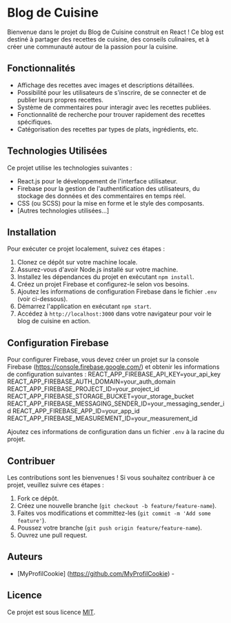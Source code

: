 
# Blog de Cuisine

Bienvenue dans le projet du Blog de Cuisine construit en React ! Ce blog est destiné à partager des recettes de cuisine, des conseils culinaires, et à créer une communauté autour de la passion pour la cuisine.

## Fonctionnalités

- Affichage des recettes avec images et descriptions détaillées.
- Possibilité pour les utilisateurs de s'inscrire, de se connecter et de publier leurs propres recettes.
- Système de commentaires pour interagir avec les recettes publiées.
- Fonctionnalité de recherche pour trouver rapidement des recettes spécifiques.
- Catégorisation des recettes par types de plats, ingrédients, etc.

## Technologies Utilisées

Ce projet utilise les technologies suivantes :

- React.js pour le développement de l'interface utilisateur.
- Firebase pour la gestion de l'authentification des utilisateurs, du stockage des données et des commentaires en temps réel.
- CSS (ou SCSS) pour la mise en forme et le style des composants.
- [Autres technologies utilisées...]

## Installation

Pour exécuter ce projet localement, suivez ces étapes :

1. Clonez ce dépôt sur votre machine locale.
2. Assurez-vous d'avoir Node.js installé sur votre machine.
3. Installez les dépendances du projet en exécutant `npm install`.
4. Créez un projet Firebase et configurez-le selon vos besoins.
5. Ajoutez les informations de configuration Firebase dans le fichier `.env` (voir ci-dessous).
6. Démarrez l'application en exécutant `npm start`.
7. Accédez à `http://localhost:3000` dans votre navigateur pour voir le blog de cuisine en action.

## Configuration Firebase

Pour configurer Firebase, vous devez créer un projet sur la console Firebase (https://console.firebase.google.com/) et obtenir les informations de configuration suivantes :
REACT_APP_FIREBASE_API_KEY=your_api_key
REACT_APP_FIREBASE_AUTH_DOMAIN=your_auth_domain
REACT_APP_FIREBASE_PROJECT_ID=your_project_id
REACT_APP_FIREBASE_STORAGE_BUCKET=your_storage_bucket
REACT_APP_FIREBASE_MESSAGING_SENDER_ID=your_messaging_sender_id
REACT_APP_FIREBASE_APP_ID=your_app_id
REACT_APP_FIREBASE_MEASUREMENT_ID=your_measurement_id

Ajoutez ces informations de configuration dans un fichier `.env` à la racine du projet.

## Contribuer

Les contributions sont les bienvenues ! Si vous souhaitez contribuer à ce projet, veuillez suivre ces étapes :

1. Fork ce dépôt.
2. Créez une nouvelle branche (`git checkout -b feature/feature-name`).
3. Faites vos modifications et committez-les (`git commit -m 'Add some feature'`).
4. Poussez votre branche (`git push origin feature/feature-name`).
5. Ouvrez une pull request.

## Auteurs

- [MyProfilCookie] (https://github.com/MyProfilCookie) - 
  

## Licence

Ce projet est sous licence [MIT](LICENSE).